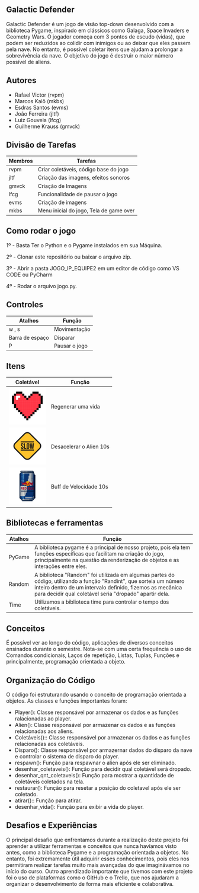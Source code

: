 
## Galactic Defender

Galactic Defender é um jogo de visão top-down desenvolvido com a biblioteca Pygame, inspirado em clássicos como Galaga, Space Invaders e Geometry Wars. O jogador começa com 3 pontos de escudo (vidas), que podem ser reduzidos ao colidir com inimigos ou ao deixar que eles passem pela nave. No entanto, é possível coletar itens que ajudam a prolongar a sobrevivência da nave. O objetivo do jogo é destruir o maior número possível de aliens.



## Autores

- Rafael Victor (rvpm)
- Marcos Kaiô (mkbs)
- Esdras Santos (evms)
- João Ferreira (jltf)
- Luiz Gouveia (lfcg)
- Guilherme Krauss (gmvck)



## Divisão de Tarefas

| Membros           | Tarefas                                                         |
| ----------------- | ----------------------------------------------------------------|
| rvpm              | Criar coletáveis, código base do jogo                           |
| jltf              | Criação das imagens, efeitos sonoros                            |
| gmvck             | Criação de Imagens                                              |
| lfcg              | Funcionalidade de pausar o jogo                                 |
|evms               | Criação de imagens                                              |
|mkbs               | Menu inicial do jogo, Tela de game over                         |

## Como rodar o jogo
1º - Basta Ter o Python e o Pygame instalados em sua Máquina.

2º - Clonar este repositório ou baixar o arquivo zip.

3º - Abrir a pasta JOGO_IP_EQUIPE2 em um editor de código como VS CODE ou PyCharm

4º - Rodar o arquivo jogo.py.

## Controles

| Atalhos          | Função                                                        |
| ---------------- | ------------------------------------------------------------- |
|  w ,  s          | Movimentação |
|Barra de espaço   | Disparar     |
| P                | Pausar o jogo|




## Itens

| Coletável        | Função                                                        |
| ---------------- | ------------------------------------------------------------- |
|<img src="images/vida.png" alt="Descrição da imagem" width="100"/> | Regenerar uma vida |
|<img src="images/slowdown.png" alt="Descrição da imagem" width="100"/> | Desacelerar o Alien  10s   |
|<img src="images/energetico.png" alt="Descrição da imagem" width="100"/>| Buff de Velocidade 10s |


## Bibliotecas e ferramentas

| Atalhos          | Função                                                        |
| ---------------- | ------------------------------------------------------------- |
| PyGame |	A biblioteca pygame é a principal de nosso projeto, pois ela tem funções específicas que facilitam na criação do jogo, principalmente na questão da renderização de objetos e as interações entre eles.|
| Random |A biblioteca "Random" foi utilizada em algumas partes do código, utilizando a função "Randint", que sorteia um número inteiro dentro de um intervalo definido, fizemos as mecânica para decidir qual coletável seria "dropado" apartir dela.|
| Time | Utilizamos a biblioteca time para controlar o tempo dos coletáveis.|

## Conceitos 

É possível ver ao longo do código, aplicações de diversos conceitos ensinados durante o semestre. Nota-se com uma certa frequência o uso de Comandos condicionais, Laços de repetição, Listas, Tuplas, Funções e principalmente, programação orientada a objeto.

## Organização do Código

O código foi estruturando usando o conceito de programação orientada a objetos. As classes e funções importantes foram:

- Player(): Classe responsável por armazenar os dados e as funções ralacionadas ao player.
- Alien(): Classe responsável por armazenar os dados e as funções relacionadas aos aliens.
- Coletáveis():: Classe responsável por armazenar os dados e as funções relacionadas aos coletáveis.
- Disparo(): Classe responsável por armazernar dados do disparo da nave e controlar o sistema de disparo do player.
- respawn(): Função para respawnar o alien após ele ser eliminado.
- desenhar_coletaveis(): Função para decidir qual coletável será dropado.
- desenhar_qnt_coletaveis(): Função para mostrar a quantidade de coletáveis coletados na tela.
- restaurar(): Função para resetar a posição do coletavel após ele ser coletado.
- atirar():: Função para atirar.
- desenhar_vida(): Função para exibir a vida do player.


## Desafios e Experiências

O principal desafio que enfrentamos durante a realização deste projeto foi aprender a utilizar ferramentas e conceitos que nunca havíamos visto antes, como a biblioteca Pygame e a programação orientada a objetos. No entanto, foi extremamente útil adquirir esses conhecimentos, pois eles nos permitiram realizar tarefas muito mais avançadas do que imaginávamos no início do curso.
Outro aprendizado importante que tivemos com este projeto foi o uso de plataformas como o GitHub e o Trello, que nos ajudaram a organizar o desenvolvimento de forma mais eficiente e colaborativa.
  


